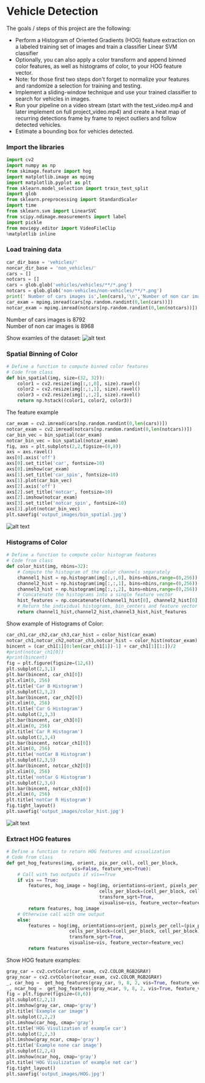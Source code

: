 # Vehicle Detection


The goals / steps of this project are the following:

* Perform a Histogram of Oriented Gradients (HOG) feature extraction on a labeled training set of images and train a classifier Linear SVM classifier
* Optionally, you can also apply a color transform and append binned color features, as well as histograms of color, to your HOG feature vector. 
* Note: for those first two steps don't forget to normalize your features and randomize a selection for training and testing.
* Implement a sliding-window technique and use your trained classifier to search for vehicles in images.
* Run your pipeline on a video stream (start with the test_video.mp4 and later implement on full project_video.mp4) and create a heat map of recurring detections frame by frame to reject outliers and follow detected vehicles.
* Estimate a bounding box for vehicles detected.
  
### Import the libraries
```python
import cv2
import numpy as np
from skimage.feature import hog
import matplotlib.image as mpimg
import matplotlib.pyplot as plt
from sklearn.model_selection import train_test_split
import glob
from sklearn.preprocessing import StandardScaler
import time
from sklearn.svm import LinearSVC
from scipy.ndimage.measurements import label
import pickle
from moviepy.editor import VideoFileClip
%matplotlib inline
```
### Load training data
```python
car_dir_base = 'vehicles/'
noncar_dir_base = 'non_vehicles/'
cars = []
notcars = []
cars = glob.glob('vehicles/vehicles/**/*.png')
notcars = glob.glob('non-vehicles/non-vehicles/**/*.png')
print(' Number of cars images is',len(cars),'\n','Number of non car images is',len(notcars))
car_exam = mpimg.imread(cars[np.random.randint(0,len(cars))])
notcar_exam = mpimg.imread(notcars[np.random.randint(0,len(notcars))])
```
Number of cars images is 8792  
Number of non car images is 8968

Show examles of the dataset:
![alt text](https://github.com/Vencentlp/Vehicle_Detection/raw/master/output_images/imge_example.jpg)

### Spatial Binning of Color
```python
# Define a function to compute binned color features
# Code from class
def bin_spatial(img, size=(32, 32)):
    color1 = cv2.resize(img[:,:,0], size).ravel()
    color2 = cv2.resize(img[:,:,1], size).ravel()
    color3 = cv2.resize(img[:,:,2], size).ravel()
    return np.hstack((color1, color2, color3))
 ```
 The feature example
 ```python
 car_exam = cv2.imread(cars[np.random.randint(0,len(cars))])
notcar_exam = cv2.imread(notcars[np.random.randint(0,len(notcars))])
car_bin_vec = bin_spatial(car_exam)
notcar_bin_vec = bin_spatial(notcar_exam)
fig, axs = plt.subplots(2,2,figsize=(8,8))
axs = axs.ravel()
axs[0].axis('off')
axs[0].set_title('car', fontsize=10)
axs[0].imshow(car_exam)
axs[1].set_title('car_spin', fontsize=10)
axs[1].plot(car_bin_vec)
axs[2].axis('off')
axs[2].set_title('notcar', fontsize=10)
axs[2].imshow(notcar_exam)
axs[3].set_title('notcar_spin', fontsize=10)
axs[3].plot(notcar_bin_vec)
plt.savefig('output_images/bin_spatial.jpg')
 ```
![alt text](https://github.com/Vencentlp/Vehicle_Detection/raw/master/output_images/bin_spatial.jpg)

### Histograms of Color
```python
# Define a function to compute color histogram features  
# Code from class
def color_hist(img, nbins=32):
    # Compute the histogram of the color channels separately
    channel1_hist = np.histogram(img[:,:,0], bins=nbins,range=(0,256))
    channel2_hist = np.histogram(img[:,:,1], bins=nbins,range=(0,256))
    channel3_hist = np.histogram(img[:,:,2], bins=nbins,range=(0,256))
    # Concatenate the histograms into a single feature vector
    hist_features = np.concatenate((channel1_hist[0], channel2_hist[0], channel3_hist[0]))
    # Return the individual histograms, bin_centers and feature vector
    return channel1_hist,channel2_hist,channel3_hist,hist_features
```
Show example of Histograms of Color:
    
```python
car_ch1,car_ch2,car_ch3,car_hist = color_hist(car_exam)
notcar_ch1,notcar_ch2,notcar_ch3,notcar_hist = color_hist(notcar_exam)
bincent = (car_ch1[1][0:len(car_ch1[1])-1] + car_ch1[1][1:])/2
#print(notcar_ch1[0])
#print(bincent)
fig = plt.figure(figsize=(12,6))
plt.subplot(2,3,1)
plt.bar(bincent, car_ch1[0])
plt.xlim(0, 256)
plt.title('Car B Histogram')
plt.subplot(2,3,2)
plt.bar(bincent, car_ch2[0])
plt.xlim(0, 256)
plt.title('Car G Histogram')
plt.subplot(2,3,3)
plt.bar(bincent, car_ch3[0])
plt.xlim(0, 256)
plt.title('Car R Histogram')
plt.subplot(2,3,4)
plt.bar(bincent, notcar_ch1[0])
plt.xlim(0, 256)
plt.title('notCar B Histogram')
plt.subplot(2,3,5)
plt.bar(bincent, notcar_ch2[0])
plt.xlim(0, 256)
plt.title('notCar G Histogram')
plt.subplot(2,3,6)
plt.bar(bincent, notcar_ch3[0])
plt.xlim(0, 256)
plt.title('notCar R Histogram')
fig.tight_layout()
plt.savefig('output_images/color_hist.jpg')
```
![alt text](https://github.com/Vencentlp/Vehicle_Detection/raw/master/output_images/color_hist.jpg)

### Extract HOG features
```python
# Define a function to return HOG features and visualization
# Code from class
def get_hog_features(img, orient, pix_per_cell, cell_per_block, 
                        vis=False, feature_vec=True):
    # Call with two outputs if vis==True
    if vis == True:
        features, hog_image = hog(img, orientations=orient, pixels_per_cell=(pix_per_cell, pix_per_cell),
                                  cells_per_block=(cell_per_block, cell_per_block), block_norm= 'L2-Hys',
                                  transform_sqrt=True, 
                                  visualise=vis, feature_vector=feature_vec)
        return features, hog_image
    # Otherwise call with one output
    else:      
        features = hog(img, orientations=orient, pixels_per_cell=(pix_per_cell, pix_per_cell),
                       cells_per_block=(cell_per_block, cell_per_block), block_norm= 'L2-Hys',
                       transform_sqrt=True, 
                       visualise=vis, feature_vector=feature_vec)
        return features
```
Show HOG feature examples:
```python
gray_car = cv2.cvtColor(car_exam, cv2.COLOR_RGB2GRAY)
gray_ncar = cv2.cvtColor(notcar_exam, cv2.COLOR_RGB2GRAY)
_, car_hog =  get_hog_features(gray_car, 9, 8, 2, vis=True, feature_vec = False)
_, ncar_hog =  get_hog_features(gray_ncar, 9, 8, 2, vis=True, feature_vec = False)
fig = plt.figure(figsize=(8,6))
plt.subplot(2,2,1)
plt.imshow(gray_car, cmap='gray')
plt.title('Example car image')
plt.subplot(2,2,2)
plt.imshow(car_hog, cmap='gray')
plt.title('HOG Visulization of example car')
plt.subplot(2,2,3)
plt.imshow(gray_ncar, cmap='gray')
plt.title('Example none car image')
plt.subplot(2,2,4)
plt.imshow(ncar_hog, cmap='gray')
plt.title('HOG Visulization of example not car')
fig.tight_layout()
plt.savefig('output_images/HOG.jpg')
```
